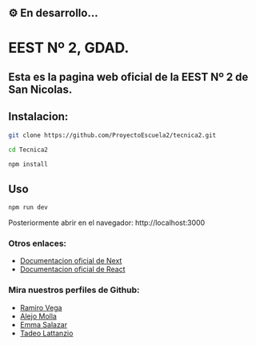 :gear: En desarrollo...
---
# EEST Nº 2, GDAD.

## Esta es la pagina web oficial de la EEST Nº 2 de San Nicolas.

## Instalacion: 

```bash
git clone https://github.com/ProyectoEscuela2/tecnica2.git
``` 

```bash
cd Tecnica2
``` 

```bash
npm install
``` 
## Uso

```bash 
npm run dev
```
Posteriormente abrir en el navegador: http://localhost:3000

### Otros enlaces:
- [Documentacion oficial de Next](https://nextjs.org/docs)
- [Documentacion oficial de React](https://es.react.dev/learn)

### Mira nuestros perfiles de Github: 

- [Ramiro Vega](https://github.com/ramirovega193)
- [Alejo Molla](https://github.com/AlePingui)
- [Emma Salazar](https://github.com/emmassalazar)
- [Tadeo Lattanzio](https://github.com/T4deo1)